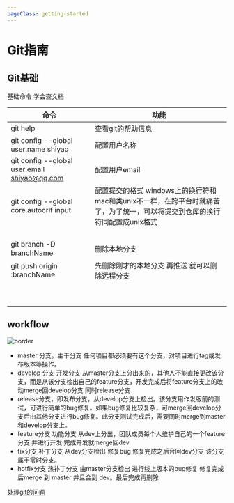 ```yaml
---
pageClass: getting-started
---
```


# Git指南

## Git基础
基础命令 学会查文档



| 命令                                         | 功能                                                         |
| -------------------------------------------- | ------------------------------------------------------------ |
| git help                                     | 查看git的帮助信息                                            |
| git config --global user.name shiyao         | 配置用户名称                                                 |
| git config --global user.email shiyao@qq.com | 配置用户email                                                |
| git config --global core.autocrlf input      | 配置提交的格式  windows上的换行符和mac和类unix不一样，在跨平台时就痛苦了，为了统一，可以将提交到仓库的换行符同配置成unix格式 |
|                                              |                                                              |
|                                              |                                                              |
|                                              |                                                              |
|                                              |                                                              |
| git branch -D branchName                     | 删除本地分支                                                 |
| git push origin :branchName                  | 先删除刚才的本地分支 再推送 就可以删除远程分支               |
|                                              |                                                              |
|                                              |                                                              |
|                                              |                                                              |
|                                              |                                                              |
|                                              |                                                              |
|                                              |                                                              |
|                                              |                                                              |
|                                              |                                                              |
|                                              |                                                              |



## workflow

![border](https://pic1.zhimg.com/v2-86810fd98b9f40c9d098b4b65aceef0f_1200x500)


* master 分支。主干分支 任何项目都必须要有这个分支，对项目进行tag或发布版本等操作。
* develop 分支 开发分支 从master分支上分出来的，其他人不能直接更改该分支，而是从该分支检出自己的feature分支，开发完成后将feature分支上的改动merge回develop分支 同时release分支
* release分支，即发布分支，从develop分支上检出。该分支用作发版前的测试，可进行简单的bug修复。如果bug修复比较复杂，可merge回develop分支后由其他分支进行bug修复。此分支测试完成后，需要同时merge到master和develop分支上。
* feature分支 功能分支 从dev上分出，团队成员每个人维护自己的一个feature分支 并进行开发 完成开发就merge回dev
* fix分支 补丁分支 从dev分支检出 修复bug 修复完成之后合回dev分支 该分支属于零时分支。
* hotfix分支  热补丁分支 由master分支检出 进行线上版本的bug修复 修复完成后merge 到 master 并且合到 dev。最后完成再删除



[处理git的问题](https://www.zhihu.com/question/20866683/answer/711725573)

